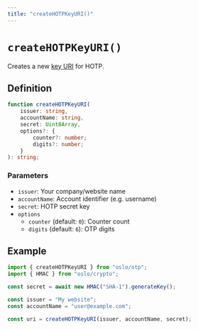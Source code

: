 ```yaml
---
title: "createHOTPKeyURI()"
---
```


# `createHOTPKeyURI()`

Creates a new [key URI](https://github.com/google/google-authenticator/wiki/Key-Uri-Format) for HOTP.

## Definition

```ts
function createHOTPKeyURI(
	issuer: string,
	accountName: string,
	secret: Uint8Array,
	options?: {
		counter?: number;
		digits?: number;
	}
): string;
```

### Parameters

- `issuer`: Your company/website name
- `accountName`: Account identifier (e.g. username)
- `secret`: HOTP secret key
- `options`
  - `counter` (default: `0`): Counter count
  - `digits` (default: `6`): OTP digits

## Example

```ts
import { createHOTPKeyURI } from "oslo/otp";
import { HMAC } from "oslo/crypto";

const secret = await new HMAC("SHA-1").generateKey();

const issuer = "My website";
const accountName = "user@example.com";

const uri = createHOTPKeyURI(issuer, accountName, secret);
```

